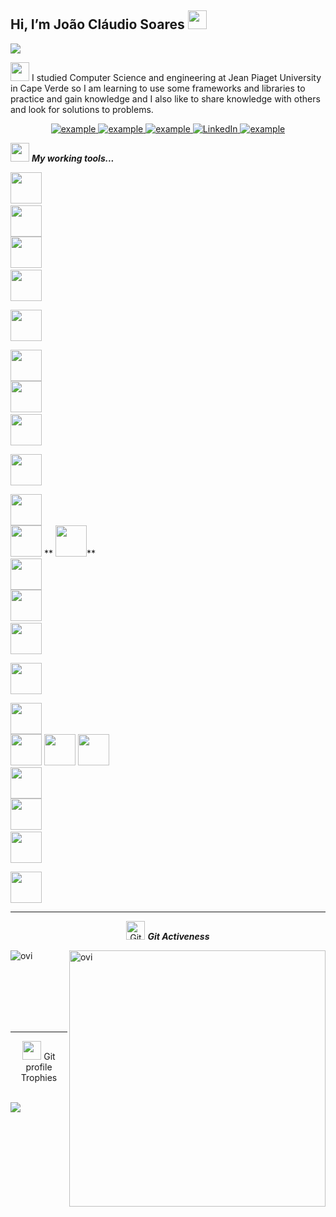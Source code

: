 ## Hi, I’m João Cláudio Soares <img src = "https://raw.githubusercontent.com/MartinHeinz/MartinHeinz/master/wave.gif" width = 30px> 
<p>
  <a href="https://nhaportfolio.herokuapp.com"><img src="https://readme-typing-svg.herokuapp.com?&font=IBM+Plex+Sans&color=abcdef&size=20&lines=Welcome+to+my+GitHub+Profile!;I'm+a+Web+Developer;I'm+also+programmer+Computer+Engineering" /></a>
</p>

<p>
<img src="https://github.com/TheDudeThatCode/TheDudeThatCode/blob/master/Assets/Developer.gif" width="30px"> I studied Computer Science and engineering at Jean Piaget University in Cape Verde so I am learning to use some frameworks and libraries to practice and gain knowledge and I also like to share knowledge with others and look for solutions to problems.

</p>

<p align ="center">
   <a  href="https://nhaportfolio.herokuapp.com" target="_blank"> 
    <img src="https://img.shields.io/badge/My_Website-000000?style=for-the-badge&logo=Microsoft-edge&logoColor=white" alt="example"/>
  </a>
  <a href="https://www.facebook.com/joaoclaudio.soares.1/" target="_blank">
      <img src="https://img.shields.io/badge/facebook-1877F2?style=for-the-badge&logo=facebook&logoColor=white" alt="example"/>
  </a>	
  <a href="mailto:jcvsoares1@gmail.com" target="_blank">
    <img src="https://img.shields.io/badge/Gmail-D14836?style=for-the-badge&logo=gmail&logoColor=white" alt="example"/>
  </a>
   <a href="https://www.linkedin.com/in/jo%C3%A3o-cl%C3%A1udio-soares1/" target="_blank">
    <img alt="LinkedIn" src="https://img.shields.io/badge/LinkedIn-0077B5?style=for-the-badge&logo=linkedin&logoColor=white">
  </a>   
 
  </a>  
  <a href="https://twitter.com/kulido1" target="_blank">
      <img src="https://img.shields.io/badge/Twitter-1DA1F2.svg?style=for-the-badge&logo=twitter&logoColor=white" alt="example"/>
    </a>
  </p>


<img src="https://media.giphy.com/media/iY8CRBdQXODJSCERIr/giphy.gif" width="30px">&nbsp;***My working tools...***
<p align="left">
  
  
   <code><img height="50" src="https://www.vectorlogo.zone/logos/php/php-icon.svg"></code>
  <code> <img height="50" src="https://www.vectorlogo.zone/logos/javascript/javascript-ar21.svg"> </code>
 <code><img height="50" src="https://www.vectorlogo.zone/logos/android/android-official.svg"></code>
   <code> <img height="50" src="https://www.vectorlogo.zone/logos/laravel/laravel-ar21.svg"> </code>
    <code> <img height="50" src="https://www.vectorlogo.zone/logos/heroku/heroku-ar21.svg"> </code>
  <code> <img height="50" src="https://www.vectorlogo.zone/logos/linux/linux-ar21.svg"> </code>
  <code><img height="50" src="https://www.vectorlogo.zone/logos/nodejs/nodejs-ar21.svg"></code>
  <code> <img height="50" src="https://www.vectorlogo.zone/logos/reactjs/reactjs-ar21.svg"> </code>
  <code> <img height="50" src="https://www.vectorlogo.zone/logos/mysql/mysql-ar21.svg"> </code>
    <code> <img height="50" src="https://www.vectorlogo.zone/logos/json/json-ar21.svg"> </code>
    <code><img height="50" src="https://www.vectorlogo.zone/logos/postgresql/postgresql-horizontal.svg"></code>
  **  <code><img height="50" src="https://www.vectorlogo.zone/logos/python/python-ar21.svg"></code>**
  <code> <img height="50" src="https://www.vectorlogo.zone/logos/java/java-ar21.svg"> </code>
    <code><img height="50" src="https://www.vectorlogo.zone/logos/jquery/jquery-official.svg"></code>
  <code> <img height="50" src="https://www.vectorlogo.zone/logos/dotnet/dotnet-ar21.svg"> </code>
  <code> <img height="50" src="https://www.vectorlogo.zone/logos/w3_html5/w3_html5-ar21.svg"> </code>
  <code> <img height="50" src="https://www.vectorlogo.zone/logos/sqlite/sqlite-ar21.svg"> </code>
    <code><img height="50" src="https://www.vectorlogo.zone/logos/git-scm/git-scm-ar21.svg"></code>
  <code><img height="50" src="https://www.vectorlogo.zone/logos/ionicframework/ionicframework-ar21.svg"></code>
   <code><img height="50" src="https://www.vectorlogo.zone/logos/phpmyadmin/phpmyadmin-ar21.svg"></code>
  <code> <img height="50" src="https://www.vectorlogo.zone/logos/netlifyapp_watercss/netlifyapp_watercss-ar21.svg"> </code>
  <code><img height="50" src="https://www.vectorlogo.zone/logos/firebase/firebase-ar21.svg"></code>
  <code> <img height="50" src="https://www.vectorlogo.zone/logos/github/github-ar21.svg"> </code>
    <code> <img height="50" src="https://www.vectorlogo.zone/logos/ruby/ruby-ar21.svg"> </code>
  <hr>
  <p align="center">
 <img src="https://media.giphy.com/media/W5eoZHPpUx9sapR0eu/giphy.gif" width="30px" alt="Git"/>&nbsp;<i><b>Git Activeness</b></i></p>
 
<p><img align="left" src="https://github-readme-stats.vercel.app/api/top-langs/?username=joao-claudio1&layout=compact&langs_count=10&theme=chartreuse-dark" alt="ovi" /></p>
<p>&nbsp;<img align="right" src="https://github-readme-stats.vercel.app/api?username=joao-claudio1&show_icons=true&theme=chartreuse-dark&include_all_commits=true&count_private=true" alt="ovi" width="410"  /></p>
<br><br><br><br><br>

<hr>
<p></p>

<p align="center"><img src="https://media.giphy.com/media/QaMcXSekUWx7aogAUr/giphy.gif" width="30" />&nbsp;Git profile Trophies</p><br>
<img src="https://github-profile-trophy.vercel.app/?username=joao-claudio1&theme=juicyfresh&no-bg=true" />
